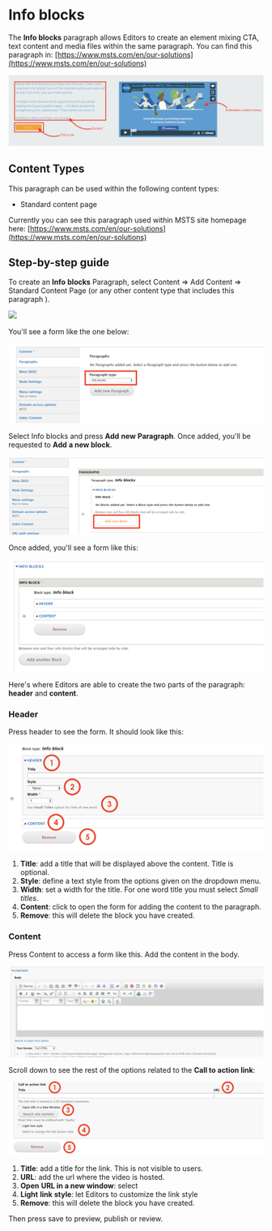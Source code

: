 # Info blocks

The **Info blocks** paragraph allows Editors to create an element mixing CTA, text content and media files within the same paragraph. You can find this paragraph in: [https://www.msts.com/en/our-solutions](https://www.msts.com/en/our-solutions)

![](../.gitbook/assets/infoblocks_demo.png)

## Content Types <a id="content-types"></a>

This paragraph can be used within the following content types:

* Standard content page

Currently you can see this paragraph used within MSTS site homepage here:  [https://www.msts.com/en/our-solutions](https://www.msts.com/en/our-solutions)

## Step-by-step guide <a id="step-by-step-guide"></a>

To create an **Info** **blocks** Paragraph, select Content =&gt; Add Content =&gt; Standard Content Page \(or any other content type that includes this paragraph \).

![](https://blobscdn.gitbook.com/v0/b/gitbook-28427.appspot.com/o/assets%2F-LLjdGUcRYPC3PTW00sg%2F-LLoSooVQ2ckmOg_YKuy%2F-LLoZrF3E1lH_HTs14DL%2FSTP_backend.png?alt=media&token=49c15fa2-abb2-4e3d-b83d-47d07fbfb3c8)

You'll see a form like the one below:

![](../.gitbook/assets/1_infoblocks.png)

Select Info blocks and press **Add** **new** **Paragraph**. Once added, you'll be requested to **Add** **a new block**. 

![](../.gitbook/assets/2_infoblocks.png)

  
Once added, you'll see a form like this:

![](../.gitbook/assets/3_infoblocks.png)

Here's where Editors are able to create the two parts of the paragraph: **header** and **content**. 

### Header

Press header to see the form. It should look like this:

![](../.gitbook/assets/4_infoblocks.png)

1. **Title**: add a title that will be displayed above the content. Title is optional. 
2. **Style**: define a text style from the options given on the dropdown menu.
3. **Width**: set a width for the title. For one word title you must select _Small titles._ 
4. **Content**: click to open the form for adding the content to the paragraph. 
5. **Remove**: this will delete the block you have created. 

### Content

Press Content to access a form like this. Add the content in the body.

![](../.gitbook/assets/5_infoblocks.png)

Scroll down to see the rest of the options related to the **Call to action link**:

![](../.gitbook/assets/6_infoblocks.png)

1. **Title**: add a title for the link. This is not visible to users. 
2. **URL**: add the url where the video is hosted. 
3. **Open** **URL in a new window**: select
4. **Light** **link** **style**: let Editors to customize the link style
5. **Remove**: this will delete the block you have created. 

Then press save to preview, publish or review. 

